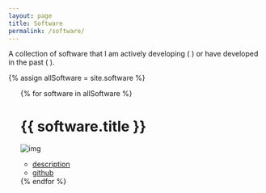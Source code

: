 ```yaml
---
layout: page
title: Software
permalink: /software/
---
```


A collection of software that I am actively developing ( <span id="active"></span> ) or have developed in the past ( <span id="inactive"></span> ).

{% assign allSoftware = site.software %}

<ul id="softwaregrid">
{% for software in allSoftware %}
	<div id="software">
		<h1 id="softwaretitle"> {{ software.title }} <div id="{{ software.status}}"></div> </h1>
		<img id="softwareimage" src="{{ software.image }}" alt="img">
		<ul id="link_container">
			<li><a id="softwarelink" href="{{ software.url }}" >description</a></li>
			<li><a id="softwarelink" href="{{ software.github }}">github</a></li>
		</ul>
	</div>
{% endfor %}
</ul>
